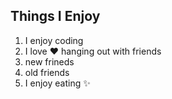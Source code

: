 ## Things I Enjoy
1. I enjoy coding
2. I love :heart: hanging out with friends
  1. new frineds
  2. old friends
3. I enjoy eating :sparkles:
